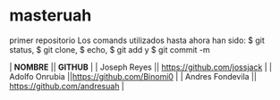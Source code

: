 # masteruah
primer repositorio
Los comands utilizados hasta ahora han sido: $ git status, $ git clone, $ echo, $ git add y $ git commit -m


| **NOMBRE** || **GITHUB** |
| Joseph Reyes || https://github.com/jossjack |
| Adolfo Onrubia ||https://github.com/Binomi0 |
| Andres Fondevila || https://github.com/andresuah |
